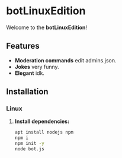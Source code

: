 # botLinuxEdition

Welcome to the **botLinuxEdition**!

## Features

- **Moderation commands** edit admins.json.
- **Jokes** very funny.
- **Elegant** idk.

## Installation

### Linux

1. **Install dependencies:**
   ```bash
   apt install nodejs npm
   npm i
   npm init -y
   node bot.js
